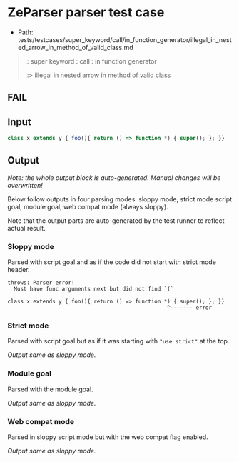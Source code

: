 # ZeParser parser test case

- Path: tests/testcases/super_keyword/call/in_function_generator/illegal_in_nested_arrow_in_method_of_valid_class.md

> :: super keyword : call : in function generator
>
> ::> illegal in nested arrow in method of valid class
## FAIL

## Input


`````js
class x extends y { foo(){ return () => function *) { super(); }; }}
`````

## Output

_Note: the whole output block is auto-generated. Manual changes will be overwritten!_

Below follow outputs in four parsing modes: sloppy mode, strict mode script goal, module goal, web compat mode (always sloppy).

Note that the output parts are auto-generated by the test runner to reflect actual result.

### Sloppy mode

Parsed with script goal and as if the code did not start with strict mode header.

`````
throws: Parser error!
  Must have func arguments next but did not find `(`

class x extends y { foo(){ return () => function *) { super(); }; }}
                                                  ^------- error
`````

### Strict mode

Parsed with script goal but as if it was starting with `"use strict"` at the top.

_Output same as sloppy mode._

### Module goal

Parsed with the module goal.

_Output same as sloppy mode._

### Web compat mode

Parsed in sloppy script mode but with the web compat flag enabled.

_Output same as sloppy mode._

